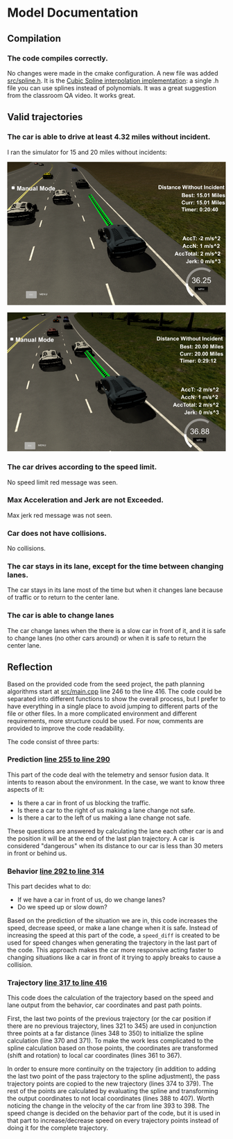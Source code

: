 # Model Documentation

## Compilation

### The code compiles correctly.

No changes were made in the cmake configuration. A new file was added [src/spline.h](./scr/spline.h). It is the [Cubic Spline interpolation implementation](http://kluge.in-chemnitz.de/opensource/spline/): a single .h file you can use splines instead of polynomials. It was a great suggestion from the classroom QA video. It works great.

## Valid trajectories

### The car is able to drive at least 4.32 miles without incident.
I ran the simulator for 15 and 20 miles without incidents:

![15 miles](images/15_miles.png)

![20 miles](images/20_miles.png)

### The car drives according to the speed limit.
No speed limit red message was seen.

### Max Acceleration and Jerk are not Exceeded.
Max jerk red message was not seen.

### Car does not have collisions.
No collisions.

### The car stays in its lane, except for the time between changing lanes.
The car stays in its lane most of the time but when it changes lane because of traffic or to return to the center lane.

### The car is able to change lanes
The car change lanes when the there is a slow car in front of it, and it is safe to change lanes (no other cars around) or when it is safe to return the center lane.

## Reflection

Based on the provided code from the seed project, the path planning algorithms start at [src/main.cpp](./src/main.cpp#L246) line 246 to the line 416. The code could be separated into different functions to show the overall process, but I prefer to have everything in a single place to avoid jumping to different parts of the file or other files. In a more complicated environment and different requirements, more structure could be used. For now, comments are provided to improve the code readability.

The code consist of three parts:

### Prediction [line 255 to line 290](./src/main.cpp#L255)
This part of the code deal with the telemetry and sensor fusion data. It intents to reason about the environment. In the case, we want to know three aspects of it:

- Is there a car in front of us blocking the traffic.
- Is there a car to the right of us making a lane change not safe.
- Is there a car to the left of us making a lane change not safe.

These questions are answered by calculating the lane each other car is and the position it will be at the end of the last plan trajectory. A car is considered "dangerous" when its distance to our car is less than 30 meters in front or behind us.

### Behavior [line 292 to line 314](./scr/main.cpp#L293)
This part decides what to do:
  - If we have a car in front of us, do we change lanes?
  - Do we speed up or slow down?

Based on the prediction of the situation we are in, this code increases the speed, decrease speed, or make a lane change when it is safe. Instead of increasing the speed at this part of the code, a `speed_diff` is created to be used for speed changes when generating the trajectory in the last part of the code. This approach makes the car more responsive acting faster to changing situations like a car in front of it trying to apply breaks to cause a collision.

### Trajectory [line 317 to line 416](./scr/main.cpp#L313)
This code does the calculation of the trajectory based on the speed and lane output from the behavior, car coordinates and past path points.

First, the last two points of the previous trajectory (or the car position if there are no previous trajectory, lines 321 to 345) are used in conjunction three points at a far distance (lines 348 to 350) to initialize the spline calculation (line 370 and 371). To make the work less complicated to the spline calculation based on those points, the coordinates are transformed (shift and rotation) to local car coordinates (lines 361 to 367).

In order to ensure more continuity on the trajectory (in addition to adding the last two point of the pass trajectory to the spline adjustment), the pass trajectory points are copied to the new trajectory (lines 374 to 379). The rest of the points are calculated by evaluating the spline and transforming the output coordinates to not local coordinates (lines 388 to 407). Worth noticing the change in the velocity of the car from line 393 to 398. The speed change is decided on the behavior part of the code, but it is used in that part to increase/decrease speed on every trajectory points instead of doing it for the complete trajectory.